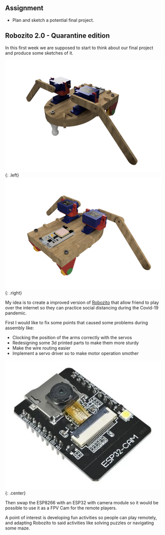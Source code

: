 ## Assignment

- Plan and sketch a potential final project.

## Robozito 2.0 - Quarantine edition

In this first week we are supposed to start to think about our final project and produce some sketches of it.

![](imgs/1/RobozitoFrente.png){: .left}
![](imgs/1/RobozitoTras.png){: .right}

My idea is to create a improved version of [Robozito](https://luishfb.github.io/Doc_Robozito/) that allow friend to play over the internet so they can practice social distancing during the Covid-19 pandemic.

 First I would like to fix some points that caused some problems during assembly like:
 
- Clocking the position of the arms correctly with the servos
- Redesigning some 3d printed parts to make them more sturdy
- Make the wire routing easier
- Implement a servo driver so to make motor operation smother

![](imgs/1/ESPCam.webp){: .center}

Then swap the ESP8266 with an ESP32 with camera module so it would be possible to use it as a FPV Cam for the remote players.

A point of interest is developing fun activities so people can play remotely, and adapting Robozito to said activities like solving puzzles or navigating some maze.
